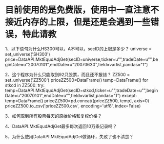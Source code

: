 # 目前使用的是免费版，使用中一直注意不接近内存的上限，但是还是会遇到一些错误，特此请教

1、以下语句为什么HS300可以，A不可以，secID的上限是多少？
universe = set_universe('SH300')
price=DataAPI.MktEqudAdjGet(secID=universe,ticker=u"",tradeDate=u"",beginDate=u"20070101",endDate=u"20070630",field=varlist,pandas="1")

2、这个程序为什么只能取到92只股票，而且还不报错？
ZZ500 = set_universe('ZZ500')
priceZZ500=DataFrame()
temp=DataFrame()
for stkcd in ZZ500:
    try:
        temp=DataAPI.MktEqudAdjGet(secID=stkcd,ticker=u"",tradeDate=u"",beginDate=u"20070101",endDate=u"",field=varlist,pandas="1")
    except:
        temp=DataFrame()
    priceZZ500=pd.concat([priceZZ500, temp], axis=0)
priceZZ500.to_csv('priceZZ500.csv', encoding='utf8', index=False)

3、如何取到所有股票每天的原始价格和复权价格？

4、DataAPI.MktEqudAdjGet最多每次返回10万条记录吗？

5、为什么使用DataAPI.MktEqudAdjGet做循环，失败了也不清楚？
